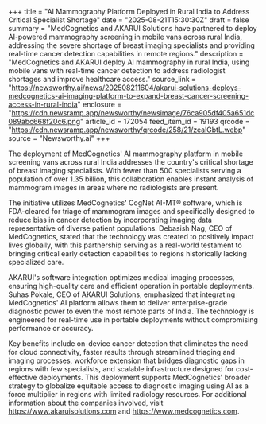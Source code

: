 +++
title = "AI Mammography Platform Deployed in Rural India to Address Critical Specialist Shortage"
date = "2025-08-21T15:30:30Z"
draft = false
summary = "MedCognetics and AKARUI Solutions have partnered to deploy AI-powered mammography screening in mobile vans across rural India, addressing the severe shortage of breast imaging specialists and providing real-time cancer detection capabilities in remote regions."
description = "MedCognetics and AKARUI deploy AI mammography in rural India, using mobile vans with real-time cancer detection to address radiologist shortages and improve healthcare access."
source_link = "https://newsworthy.ai/news/202508211604/akarui-solutions-deploys-medcognetics-ai-imaging-platform-to-expand-breast-cancer-screening-access-in-rural-india"
enclosure = "https://cdn.newsramp.app/newsworthy/newsimage/76ca905df405a651dc089abc668f20c6.png"
article_id = 172054
feed_item_id = 19193
qrcode = "https://cdn.newsramp.app/newsworthy/qrcode/258/21/zealGbtL.webp"
source = "Newsworthy.ai"
+++

<p>The deployment of MedCognetics' AI mammography platform in mobile screening vans across rural India addresses the country's critical shortage of breast imaging specialists. With fewer than 500 specialists serving a population of over 1.35 billion, this collaboration enables instant analysis of mammogram images in areas where no radiologists are present.</p><p>The initiative utilizes MedCognetics' CogNet AI-MT® software, which is FDA-cleared for triage of mammogram images and specifically designed to reduce bias in cancer detection by incorporating imaging data representative of diverse patient populations. Debasish Nag, CEO of MedCognetics, stated that the technology was created to positively impact lives globally, with this partnership serving as a real-world testament to bringing critical early detection capabilities to regions historically lacking specialized care.</p><p>AKARUI's software integration optimizes medical imaging processes, ensuring high-quality care and efficient operation in portable deployments. Suhas Pokale, CEO of AKARUI Solutions, emphasized that integrating MedCognetics' AI platform allows them to deliver enterprise-grade diagnostic power to even the most remote parts of India. The technology is engineered for real-time use in portable deployments without compromising performance or accuracy.</p><p>Key benefits include on-device cancer detection that eliminates the need for cloud connectivity, faster results through streamlined triaging and imaging processes, workforce extension that bridges diagnostic gaps in regions with few specialists, and scalable infrastructure designed for cost-effective deployments. This deployment supports MedCognetics' broader strategy to globalize equitable access to diagnostic imaging using AI as a force multiplier in regions with limited radiology resources. For additional information about the companies involved, visit <a href="https://www.akaruisolutions.com" rel="nofollow" target="_blank">https://www.akaruisolutions.com</a> and <a href="https://www.medcognetics.com" rel="nofollow" target="_blank">https://www.medcognetics.com</a>.</p>